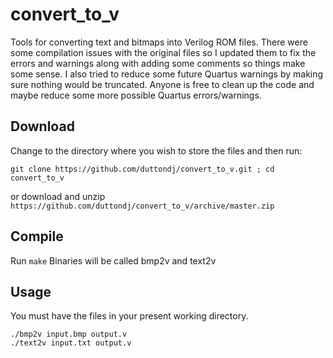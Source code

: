 # convert_to_v
Tools for converting text and bitmaps into Verilog ROM files. There were some compilation issues with the original files so I updated them to fix the errors and warnings along with adding some comments so things make some sense. I also tried to reduce some future Quartus warnings by making sure nothing would be truncated. Anyone is free to clean up the code and maybe reduce some more possible Quartus errors/warnings.

## Download
Change to the directory where you wish to store the files and then run:
	
	git clone https://github.com/duttondj/convert_to_v.git ; cd convert_to_v
or download and unzip `https://github.com/duttondj/convert_to_v/archive/master.zip`

  
## Compile
Run `make`
Binaries will be called bmp2v and text2v

## Usage
You must have the files in your present working directory.

	./bmp2v input.bmp output.v
	./text2v input.txt output.v
